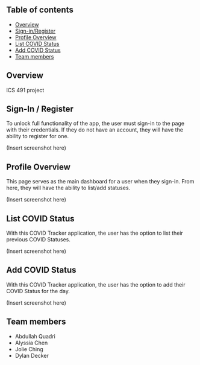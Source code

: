 <!-- Covid Tracker -->

## Table of contents

* [Overview](#overview)
* [Sign-in/Register](#sign-in--register)
* [Profile Overview](#profile-overview)
* [List COVID Status](#list-covid-status)
* [Add COVID Status](#add-covid-status)
* [Team members](#team-members)

## Overview

ICS 491 project


## Sign-In / Register

To unlock full functionality of the app, the user must sign-in to the page with their credentials.
If they do not have an account, they will have the ability to register for one.

(Insert screenshot here)

## Profile Overview

This page serves as the main dashboard for a user when they sign-in.
From here, they will have the ability to list/add statuses.

(Insert screenshot here)

## List COVID Status

With this COVID Tracker application, the user has the option to list their previous COVID Statuses.

(Insert screenshot here)

## Add COVID Status

With this COVID Tracker application, the user has the option to add their COVID Status for the day.

(Insert screenshot here)


## Team members

* Abdullah Quadri
* Alyssia Chen
* Jolie Ching
* Dylan Decker
